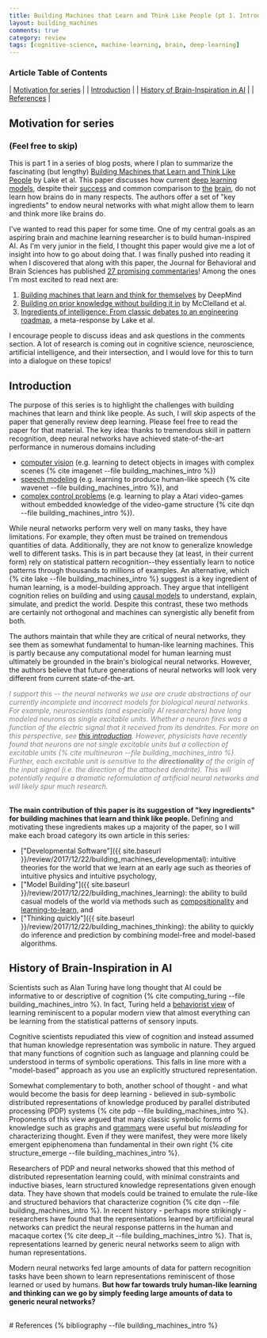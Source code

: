 ```yaml
---
title: Building Machines that Learn and Think Like People (pt 1. Introduction and History)
layout: building_machines
comments: true
category: review
tags: [cognitive-science, machine-learning, brain, deep-learning]
---
```


### Article Table of Contents

| [Motivation for series](#motivation-for-series) |
| [Introduction](#introduction) |
| [History of Brain-Inspiration in AI](#history-of-brain-inspiration-in-ai) |
| [References](#references) |

## Motivation for series
### (Feel free to skip)
This is part 1 in a series of blog posts, where I plan to summarize the fascinating (but lengthy) [Building Machines that Learn and Think Like People](https://www.cambridge.org/core/journals/behavioral-and-brain-sciences/article/building-machines-that-learn-and-think-like-people/A9535B1D745A0377E16C590E14B94993) by Lake et al. This paper discusses how current [deep learning models](https://medium.freecodecamp.org/want-to-know-how-deep-learning-works-heres-a-quick-guide-for-everyone-1aedeca88076), despite their [success](https://www.technologyreview.com/s/513696/deep-learning/) and common comparison to [the](http://www.dailymail.co.uk/sciencetech/article-5207101/Googles-AI-software-learning-makes-good-photo.html) [brain](https://www.datanami.com/2017/07/06/google-mimics-human-brain-unified-deep-learning-model/), do not learn how brains do in many respects. The authors offer a set of "key ingredients" to endow neural networks with what might allow them to learn and think more like brains do.

I've wanted to read this paper for some time. One of my central goals as an aspiring brain and machine learning researcher is to build human-inspired AI. As I'm very junior in the field, I thought this paper would give me a lot of insight into how to go about doing that. I was finally pushed into reading it when I discovered that along with this paper, the Journal for Behavioral and Brain Sciences has published [27 promising commentaries](https://www.cambridge.org/core/journals/behavioral-and-brain-sciences/article/building-machines-that-learn-and-think-like-people/A9535B1D745A0377E16C590E14B94993#fndtn-related-commentaries)! Among the ones I'm most excited to read next are:

1. [Building machines that learn and think for themselves](https://www.cambridge.org/core/journals/behavioral-and-brain-sciences/article/building-machines-that-learn-and-think-for-themselves/E28DBFEC380D4189FB7754B50066A96F) by DeepMind 
2. [Building on prior knowledge without building it in](https://www.cambridge.org/core/journals/behavioral-and-brain-sciences/article/building-on-prior-knowledge-without-building-it-in/F342A14C57094D5AF7BC62950AE49CD8) by McClelland et al.
3. [Ingredients of intelligence: From classic debates to an engineering roadmap](https://www.cambridge.org/core/product/3D2A685AC198EC0008835514735033BB), a meta-response by Lake et al.

I encourage people to discuss ideas and ask questions in the comments section. A lot of research is coming out in cognitive science, neuroscience, artificial intelligence, and their intersection, and I would love for this to turn into a dialogue on these topics!

## Introduction

The purpose of this series is to highlight the challenges with building machines that learn and think like people. As such, I will skip aspects of the paper that generally review deep learning. Please feel free to read the paper for that material. The key idea: thanks to tremendous skill in pattern recognition, deep neural networks have achieved state-of-the-art performance in numerous domains including 

* [computer vision](https://tryolabs.com/blog/2017/08/30/object-detection-an-overview-in-the-age-of-deep-learning/) (e.g. learning to detect objects in images with complex scenes {% cite imagenet --file building_machines_intro %})
* [speech modeling](https://deepmind.com/blog/wavenet-generative-model-raw-audio/) (e.g. learning to produce human-like speech {% cite wavenet --file building_machines_intro %}), and 
* [complex control problems](https://deepmind.com/research/publications/human-level-control-through-deep-reinforcement-learning/) (e.g. learning to play a Atari video-games without embedded knowledge of the video-game structure {% cite dqn --file building_machines_intro %}). 

While neural networks perform very well on many tasks, they have limitations. For example, they often must be trained on tremendous quantities of data. Additionally, they are not know to generalize knowledge well to different tasks. This is in part because they (at least, in their current form) rely on statistical pattern recognition--they essentially learn to notice patterns through thousands to millions of examples. An alternative, which {% cite lake --file building_machines_intro %} suggest is a key ingredient of human learning, is a model-building approach. They argue that intelligent cognition relies on building and using [causal models](https://en.wikipedia.org/wiki/Causal_model) to understand, explain, simulate, and predict the world. Despite this contrast, these two methods are certainly not orthogonal and machines can synergistic ally benefit from both.


The authors maintain that while they are critical of neural networks, they see them as somewhat fundamental to human-like learning machines. This is partly because any computational model for human learning must ultimately be grounded in the brain's biological neural networks. However, the authors believe that future generations of neural networks will look very different from current state-of-the-art.

<font color="grey"><em>
  I support this -- the neural networks we use are crude abstractions of our currently incomplete and incorrect models for biological neural networks.
  For example, neuroscientists (and especially AI researchers) have long modeled neurons as single excitable units. Whether a neuron fires was a function of the electric signal that it received from its dendrites. For more on this perspective, see <a href="http://cs231n.github.io/neural-networks-1/#biological-motivation-and-connections">this introduction</a>. However, physicists have recently found that neurons are not single excitable units but a collection of excitable units {% cite multineuron --file building_machines_intro %}. Further, each excitable unit is sensitive to the <strong>directionality</strong> of the origin of the input signal (i.e. the direction of the attached dendrite). This will potentially require a dramatic reformulation of artificial neural networks and will likely spur much research.
</em></font>

<br>
<strong>The main contribution of this paper is its suggestion of "key ingredients" for building machines that learn and think like people. </strong> Defining and motivating these ingredients makes up a majority of the paper, so I will make each broad category its own article in this series:

* ["Developmental Software"]({{ site.baseurl }}/review/2017/12/22/building_machines_developmental): intuitive theories for the world that we learn at an early age such as theories of intuitive physics and intuitive psychology, 
* ["Model Building"]({{ site.baseurl }}/review/2017/12/22/building_machines_learning): the ability to build casual models of the world via methods such as [compositionality](https://plato.stanford.edu/entries/compositionality/) and [learning-to-learn](http://bair.berkeley.edu/blog/2017/07/18/learning-to-learn/), and 
* ["Thinking quickly"]({{ site.baseurl }}/review/2017/12/22/building_machines_thinking): the ability to quickly do inference and prediction by combining model-free and model-based algorithms.

## History of Brain-Inspiration in AI

Scientists such as Alan Turing have long thought that AI could be informative to or descriptive of cognition {% cite computing_turing --file building_machines_intro %}. In fact, Turing held a [behaviorist view](http://www.funderstanding.com/theory/behaviorism/) of learning reminiscent to a popular modern view that almost everything can be learning from the statistical patterns of sensory inputs.

Cognitive scientists repudiated this view of cognition and instead assumed that human knowledge representation was symbolic in nature. They argued that many functions of cognition such as language and planning could be understood in terms of symbolic operations. This falls in line more with a "model-based" approach as you use an explicitly structured representation.

Somewhat complementary to both, another school of thought - and what would become the basis for deep learning - believed in sub-symbolic distributed representations of knowledge produced by parallel distributed processing (PDP) systems {% cite pdp --file building_machines_intro %}. Proponents of this view argued that many classic symbolic forms of knowledge such as graphs and [grammars](https://en.wikipedia.org/wiki/Grammar) were useful but <em>misleading</em> for characterizing thought. Even if they were manifest, they were more likely emergent epiphenomena than fundamental in their own right {% cite structure_emerge --file building_machines_intro %}. 

Researchers of PDP and neural networks showed that this method of distributed representation learning could, with minimal constraints and inductive biases, learn structured knowledge representations given enough data. They have shown that models could be trained to emulate the rule-like and structured behaviors that characterize cognition {% cite dqn --file building_machines_intro %}. In recent history - perhaps more strikingly - researchers have found that the representations learned by artificial neural networks can predict the neural response patterns in the human and macaque cortex {% cite deep_it --file building_machines_intro %}. That is, representations learned by generic neural networks seem to align with human representations.

Modern neural networks fed large amounts of data for pattern recognition tasks have been shown to learn representations reminiscent of those learned or used by humans. <strong>But how far towards truly human-like learning and thinking can we go by simply feeding large amounts of data to generic neural networks?</strong>

<br>
# References
{% bibliography --file building_machines_intro %}
